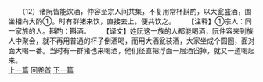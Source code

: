 　　（12）诸阮皆能饮酒，仲容至宗人间共集，不复用常杯斟酌，以大瓮盛酒，围坐相向大酌①。时有群猪来饮，直接去上，便共饮之。
　　【注释】①宗人：同一家族的人。斟酌：斟酒。
　　【译文】姓阮这一族的人都能喝酒，阮仲容来到族人中聚会，就不再用普通的杯子倒酒喝，而用大酒瓮装酒，大家坐成个圆圈，面对面大喝一番。当时有一群猪也来喝酒，他们径直把浮面一层酒舀掉，就又一道喝起来。
<br>[上一篇](23_11) [回卷首](23_00) [下一篇](23_13)
